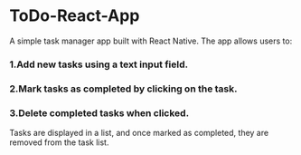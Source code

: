 # ToDo-React-App
A simple task manager app built with React Native. The app allows users to:  
### 1.Add new tasks using a text input field.
### 2.Mark tasks as completed by clicking on the task. 
### 3.Delete completed tasks when clicked.
Tasks are displayed in a list, and once marked as completed, they are removed from the task list.
